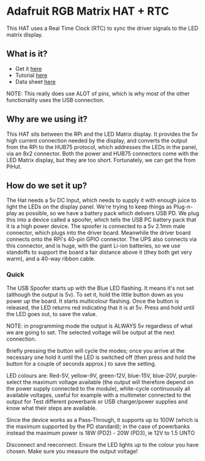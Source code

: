 # Adafruit RGB Matrix HAT + RTC  

This HAT uses a Real Time Clock (RTC) to sync the driver signals to the LED matrix display.

## What is it?
* Get it [here](https://www.amazon.co.uk/Adafruit-RGB-Matrix-HAT-Raspberry/dp/B00SK69C6E)
* Tutorial [here](https://learn.adafruit.com/adafruit-rgb-matrix-plus-real-time-clock-hat-for-raspberry-pi)
* Data sheet [here](https://learn.adafruit.com/adafruit-rgb-matrix-plus-real-time-clock-hat-for-raspberry-pi/pinouts)

NOTE: This really does use ALOT of pins, which is why most of the other functionality uses the USB connection.

## Why are we using it?

This HAT sits between the RPi and the LED Matrix display. It provides the 5v high current connection needed by the display, and converts the output from the RPi to the HUB75 protocol, which addresses the LEDs in the panel, via an 8x2 connector.
Both the power and HUB75 connectors come with the LED Matrix display, but they are too short. Fortunately, we can get the from PiHut.

## How do we set it up?
The Hat needs a 5v DC Input, which needs to supply it with enough juice to light the LEDs on the display panel. We're trying to keep things as Plug-n-play as possible, so we have a battery pack which delivers USB PD. We plug this into a device called a spoofer, which tells the USB PC battery pack that it is a high power device. The spoofer is connected to a 5v 2.1mm male connector, which plugs into the driver board.
Meanwhile the driver board connects onto the RPi's 40-pin GPIO connector. The UPS also connects via this connector, and is huge, with the giant Li-ion batteries, so we use standoffs to support the board a fair distance above it (they both get very warm), and a 40-way ribbon cable.


### Quick
The USB Spoofer starts up with the Blue LED flashing. It means it's not set (although the output is 5v). To set it, hold the little button down as you power up the board. It starts multicolour flashing. 
Once the button is released, the LED returns red indicating that it is at 5v. 
Press and hold until the LED goes out, to save the value.

NOTE: in programming mode the output is ALWAYS 5v regardless of what we are going to set. The selected voltage will be output at the next connection.

Briefly pressing the button will cycle the modes; once you arrive at the necessary one hold it until the LED is switched off (then press and hold the button for a couple of seconds approx.) to save the setting.

LED colours are: Red-5V, yellow-9V, green-12V, blue-15V, blue-20V, purple-select the maximum voltage available (the output will therefore depend on the power supply connected to the module), white-cycle continuously all available voltages, useful for example with a multimeter connected to the output for Test different powerbank or USB charger/power supplies and know what their steps are available.

Since the device works as a Pass-Through, it supports up to 100W (which is the maximum supported by the PD standard); in the case of powerbanks instead the maximum power is 18W (PD2) - 20W (PD3), ie 12V to 1.5 UNTO

Disconnect and reeconnect. Ensure the LED lights up to the colour you have chosen. Make sure you measure the output voltage!
